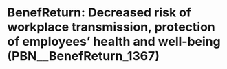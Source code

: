 # BenefReturn: __Decreased risk of workplace transmission, protection of employees’ health and well-being__ (PBN__BenefReturn_1367)

